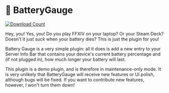 # 🔋 BatteryGauge

[![Download Count](https://img.shields.io/endpoint?url=https://vz32sgcoal.execute-api.us-east-1.amazonaws.com/BatteryGauge)](https://github.com/KazWolfe/XIVBatteryGauge)

Hey, you! Yes, you! Do you play FFXIV on your laptop? Or your Steam Deck? Doesn't it
just *suck* when your battery dies? This is just the plugin for you!

Battery Gauge is a very simple plugin: all it does is add a new entry to your Server
Info Bar that contains your device's current battery percentage and (if not plugged
in), how much longer your battery will last. 

This plugin is a demo plugin, and is therefore in maintenance-only mode. It is very
unlikely that BatteryGauge will receive new features or UI polish, although bugs 
will be fixed. If you want to contribute new features, however, I won't turn them 
down!